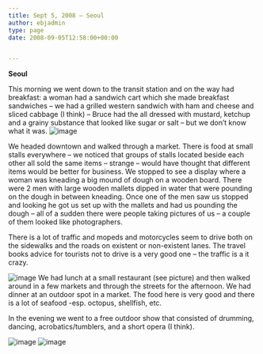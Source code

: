 ```yaml
---
title: Sept 5, 2008 – Seoul
author: ebjadmin
type: page
date: 2008-09-05T12:58:00+00:00


---
```

<span style="font-weight: bold">Seoul</span>

This morning we went down to the transit station and on the way had breakfast: a woman had a sandwich cart which she made breakfast sandwiches – we had a grilled western sandwich with ham and cheese and sliced cabbage (I think) – Bruce had the all dressed with mustard, ketchup and a grainy substance that looked like sugar or salt – but we don&#8217;t know what it was.
![image](images/IMG_0047.JPG)
  
We headed downtown and walked through a market. There is food at small stalls everywhere – we noticed that groups of stalls located beside each other all sold the same items – strange – would have thought that different items would be better for business. We stopped to see a display where a woman was kneading a big mound of dough on a wooden board. There were 2 men with large wooden mallets dipped in water that were pounding on the dough in between kneading. Once one of the men saw us stopped and looking he got us set up with the mallets and had us pounding the dough – all of a sudden there were people taking pictures of us – a couple of them looked like photographers.

There is a lot of traffic and mopeds and motorcycles seem to drive both on the sidewalks and the roads on existent or non-existent lanes. The travel books advice for tourists not to drive is a very good one – the traffic is a it crazy.

![image](images/IMG_0110.JPG)
We had lunch at a small restaurant (see picture) and then walked around in a few markets and through the streets for the afternoon. We had dinner at an outdoor spot in a market. The food here is very good and there is a lot of seafood -esp. octopus, shellfish, etc.

In the evening we went to a free outdoor show that consisted of drumming, dancing, acrobatics/tumblers, and a short opera (I think).

![image](images/IMG_0189.JPG)
![image](images/IMG_0204.JPG)

